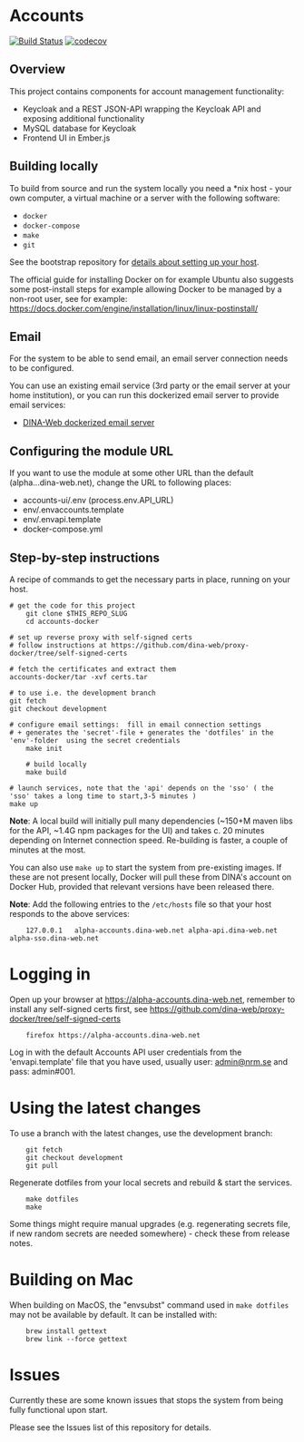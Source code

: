 # Accounts

[![Build Status](https://travis-ci.org/DINA-Web/accounts-docker.svg?branch=development)](https://travis-ci.org/DINA-Web/accounts-docker)
[![codecov](https://codecov.io/gh/DINA-Web/accounts-docker/branch/development/graph/badge.svg)](https://codecov.io/gh/DINA-Web/accounts-docker)
 
## Overview

This project contains components for account management functionality:

- Keycloak and a REST JSON-API wrapping the Keycloak API and exposing additional functionality
- MySQL database for Keycloak
- Frontend UI in Ember.js

## Building locally

To build from source and run the system locally you need a \*nix host - your own computer, a virtual machine or a server with the following software:

- `docker`
- `docker-compose`
- `make`
- `git`

See the bootstrap repository for [details about setting up your host](https://github.com/DINA-Web/bootstrap).

The official guide for installing Docker on for example Ubuntu also suggests some post-install steps for example allowing Docker to be managed by a non-root user, see for example: <https://docs.docker.com/engine/installation/linux/linux-postinstall/>

## Email

For the system to be able to send email, an email server connection needs to be configured. 

You can use an existing email service (3rd party or the email server at your home institution), or you can run this dockerized email server to provide email services:
 
- [DINA-Web dockerized email server](https://github.com/DINA-Web/mail-docker)

## Configuring the module URL

If you want to use the module at some other URL than the default (alpha...dina-web.net), change the URL to following places:

- accounts-ui/.env (process.env.API_URL)
- env/.envaccounts.template
- env/.envapi.template
- docker-compose.yml

## Step-by-step instructions

A recipe of commands to get the necessary parts in place, running on your host.

    # get the code for this project
		git clone $THIS_REPO_SLUG
		cd accounts-docker

    # set up reverse proxy with self-signed certs
    # follow instructions at https://github.com/dina-web/proxy-docker/tree/self-signed-certs
    
    # fetch the certificates and extract them 
    accounts-docker/tar -xvf certs.tar 

    # to use i.e. the development branch
    git fetch
    git checkout development

    # configure email settings:  fill in email connection settings 
    # + generates the 'secret'-file + generates the 'dotfiles' in the 'env'-folder  using the secret credentials
		make init 

		# build locally 
		make build 
    
    # launch services, note that the 'api' depends on the 'sso' ( the 'sso' takes a long time to start,3-5 minutes ) 
    make up 


**Note**: A local build will initially pull many dependencies (~150+M maven libs for the API, ~1.4G npm packages for the UI) and takes c. 20 minutes depending on Internet connection speed. Re-building is faster, a couple of minutes at the most.

You can also use `make up` to start the system from pre-existing images. If these are not present locally, Docker will pull these from DINA's account on Docker Hub, provided that relevant versions have been released there.

**Note**: Add the following entries to the `/etc/hosts` file so that your host responds to the above services:

		127.0.0.1	alpha-accounts.dina-web.net alpha-api.dina-web.net alpha-sso.dina-web.net

# Logging in

Open up your browser at https://alpha-accounts.dina-web.net, remember to install any self-signed certs first, see https://github.com/dina-web/proxy-docker/tree/self-signed-certs

		firefox https://alpha-accounts.dina-web.net


Log in with the default Accounts API user credentials from the 'envapi.template' file that you have used, usually user: admin@nrm.se and pass: admin#001.

# Using the latest changes

To use a branch with the latest changes, use the development branch:

		git fetch
		git checkout development
		git pull

Regenerate dotfiles from your local secrets and rebuild & start the services.

		make dotfiles
		make
		
Some things might require manual upgrades (e.g. regenerating secrets file, if new random secrets are needed somewhere) - check these from release notes.

# Building on Mac

When building on MacOS, the "envsubst" command used in `make dotfiles` may not be available by default. It can be installed with:

		brew install gettext
		brew link --force gettext 

# Issues

Currently these are some known issues that stops the system from being fully functional upon start. 

Please see the Issues list of this repository for details.
